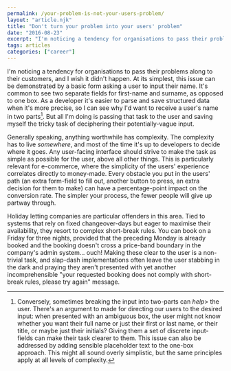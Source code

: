```yaml
---
permalink: /your-problem-is-not-your-users-problem/
layout: "article.njk"
title: "Don't turn your problem into your users' problem"
date: "2016-08-23"
excerpt: "I'm noticing a tendency for organisations to pass their problems along to their customers, and I wish it didn't happen."
tags: articles
categories: ["career"]
---
```


I'm noticing a tendency for organisations to pass their problems along to their customers, and I wish it didn't happen. At its simplest, this issue can be demonstrated by a basic form asking a user to input their name. It's common to see two separate fields for first-name and surname, as opposed to one box. As a developer it's easier to parse and save structured data when it's more precise, so I can see why I'd want to receive a user's name in two parts[^1]. But all I'm doing is passing that task to the user and saving myself the tricky task of deciphering their potentially-vague input.

Generally speaking, anything worthwhile has complexity. The complexity has to live _somewhere_, and most of the time it's up to developers to decide where it goes. Any user-facing interface should strive to make the task as simple as possible for the user, above all other things. This is particularly relevant for e-commerce, where the simplicity of the users' experience correlates directly to money-made. Every obstacle you put in the users' path (an extra form-field to fill out, another button to press, an extra decision for them to make) can have a percentage-point impact on the conversion rate. The simpler your process, the fewer people will give up partway through.

Holiday letting companies are particular offenders in this area. Tied to systems that rely on fixed changeover-days but eager to maximise their availability, they resort to complex short-break rules. You can book on a Friday for three nights, provided that the preceding Monday is already booked and the booking doesn't cross a price-band boundary in the company's admin system... ouch! Making these clear to the user is a non-trivial task, and slap-dash implementations often leave the user stabbing in the dark and praying they aren't presented with yet another incomprehensible "your requested booking does not comply with short-break rules, please try again" message.

[^1]: Conversely, sometimes breaking the input into two-parts can _help_> the user. There's an argument to made for directing our users to the desired input: when presented with an ambiguous box, the user might not know whether you want their full name or just their first or last name, or their title, or maybe just their initials? Giving them a set of discrete input-fields can make their task clearer to them. This issue can also be addressed by adding sensible placeholder text to the one-box approach. This might all sound overly simplistic, but the same principles apply at all levels of complexity.
